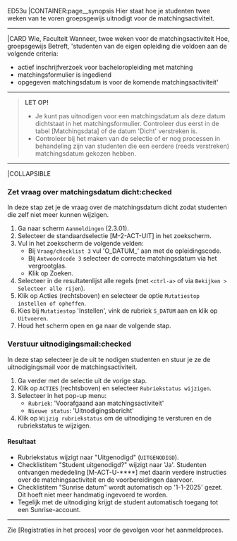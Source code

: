 ED53u
|CONTAINER:page__synopsis
Hier staat hoe je studenten twee weken van te voren groepsgewijs uitnodigt voor de matchingsactiviteit.
_____
|CARD
Wie, Faculteit
Wanneer, twee weken voor de matchingsactiviteit
Hoe, groepsgewijs
Betreft, 'studenten van de eigen opleiding die voldoen aan de volgende criteria:

* actief inschrijfverzoek voor bacheloropleiding met matching
* matchingsformulier is ingediend
* opgegeven matchingsdatum is voor de komende matchingsactiviteit'
_____
> **LET OP!**
>
> * Je kunt pas uitnodigen voor een matchingsdatum als deze datum dichtstaat in het matchingsformulier. Controleer dus eerst in de tabel [Matchingsdata] of de datum 'Dicht' verstreken is.
> * Controleer bij het maken van de selectie of er nog processen in behandeling zijn van studenten die een eerdere (reeds verstreken) matchingsdatum gekozen hebben.

_____
|COLLAPSIBLE
### Zet vraag over matchingsdatum dicht:checked
In deze stap zet je de vraag over de matchingsdatum dicht zodat studenten die zelf niet meer kunnen wijzigen.

1. Ga naar scherm `Aanmeldingen` (2.3.01).
1. Selecteer de standaardselectie [M-2-ACT-UIT] in het zoekscherm.
1. Vul in het zoekscherm de volgende velden:
    * Bij `Vraag/checklist 3` vul 'O_DATUM_' aan met de opleidingscode.
    * Bij `Antwoordcode 3` selecteer de correcte matchingsdatum via het vergrootglas.
    * Klik op Zoeken.
1. Selecteer in de resultatenlijst alle regels (met `<ctrl-a>` of via `Bekijken > Selecteer alle rijen`).
1. Klik op Acties (rechtsboven) en selecteer de optie `Mutatiestop instellen of opheffen`.
1. Kies bij `Mutatiestop` 'Instellen', vink de rubriek `S_DATUM` aan en klik op `Uitvoeren`.
1. Houd het scherm open en ga naar de volgende stap.

### Verstuur uitnodigingsmail:checked
In deze stap selecteer je de uit te nodigen studenten en stuur je ze de uitnodigingsmail voor de matchingsactiviteit.

1. Ga verder met de selectie uit de vorige stap.
1. Klik op `ACTIES` (rechtsboven) en selecteer `Rubriekstatus wijzigen`.
1. Selecteer in het pop-up menu:
    * `Rubriek`: 'Voorafgaand aan matchingsactiviteit'
    * `Nieuwe status`: 'Uitnodigingsbericht'
1. Klik op `Wijzig rubriekstatus` om de uitnodiging te versturen en de rubriekstatus te wijzigen.

#### Resultaat
- Rubriekstatus wijzigt naar "Uitgenodigd" (`UITGENODIGD`).
- Checklistitem "Student uitgenodigd?" wijzigt naar 'Ja'. Studenten ontvangen mededeling  [M-ACT-U-****] met daarin verdere instructies over de matchingsactiviteit en de voorbereidingen daarvoor.
- Checklistitem "Sunrise datum" wordt automatisch op '1-1-2025' gezet. Dit hoeft niet meer handmatig ingevoerd te worden.
- Tegelijk met de uitnodiging krijgt de student automatisch toegang tot een Sunrise-account.

-----

Zie [Registraties in het proces] voor de gevolgen voor het aanmeldproces.
